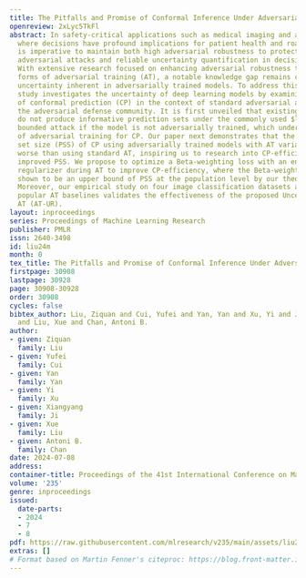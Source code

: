 ```yaml
---
title: The Pitfalls and Promise of Conformal Inference Under Adversarial Attacks
openreview: 2xLyc5TkFl
abstract: In safety-critical applications such as medical imaging and autonomous driving,
  where decisions have profound implications for patient health and road safety, it
  is imperative to maintain both high adversarial robustness to protect against potential
  adversarial attacks and reliable uncertainty quantification in decision-making.
  With extensive research focused on enhancing adversarial robustness through various
  forms of adversarial training (AT), a notable knowledge gap remains concerning the
  uncertainty inherent in adversarially trained models. To address this gap, this
  study investigates the uncertainty of deep learning models by examining the performance
  of conformal prediction (CP) in the context of standard adversarial attacks within
  the adversarial defense community. It is first unveiled that existing CP methods
  do not produce informative prediction sets under the commonly used $l_{\infty}$-norm
  bounded attack if the model is not adversarially trained, which underpins the importance
  of adversarial training for CP. Our paper next demonstrates that the prediction
  set size (PSS) of CP using adversarially trained models with AT variants is often
  worse than using standard AT, inspiring us to research into CP-efficient AT for
  improved PSS. We propose to optimize a Beta-weighting loss with an entropy minimization
  regularizer during AT to improve CP-efficiency, where the Beta-weighting loss is
  shown to be an upper bound of PSS at the population level by our theoretical analysis.
  Moreover, our empirical study on four image classification datasets across three
  popular AT baselines validates the effectiveness of the proposed Uncertainty-Reducing
  AT (AT-UR).
layout: inproceedings
series: Proceedings of Machine Learning Research
publisher: PMLR
issn: 2640-3498
id: liu24m
month: 0
tex_title: The Pitfalls and Promise of Conformal Inference Under Adversarial Attacks
firstpage: 30908
lastpage: 30928
page: 30908-30928
order: 30908
cycles: false
bibtex_author: Liu, Ziquan and Cui, Yufei and Yan, Yan and Xu, Yi and Ji, Xiangyang
  and Liu, Xue and Chan, Antoni B.
author:
- given: Ziquan
  family: Liu
- given: Yufei
  family: Cui
- given: Yan
  family: Yan
- given: Yi
  family: Xu
- given: Xiangyang
  family: Ji
- given: Xue
  family: Liu
- given: Antoni B.
  family: Chan
date: 2024-07-08
address:
container-title: Proceedings of the 41st International Conference on Machine Learning
volume: '235'
genre: inproceedings
issued:
  date-parts:
  - 2024
  - 7
  - 8
pdf: https://raw.githubusercontent.com/mlresearch/v235/main/assets/liu24m/liu24m.pdf
extras: []
# Format based on Martin Fenner's citeproc: https://blog.front-matter.io/posts/citeproc-yaml-for-bibliographies/
---
```

